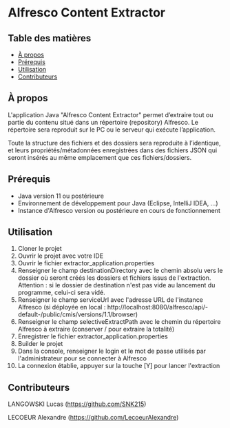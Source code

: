# Alfresco Content Extractor
## Table des matières
- [À propos](#à-propos)
- [Prérequis](#prérequis)
- [Utilisation](#utilisation)
- [Contributeurs](#contributeurs)

## À propos
L'application Java "Alfresco Content Extractor" permet d’extraire tout ou partie du contenu situé dans un répertoire (repository) Alfresco. Le répertoire sera reproduit sur le PC ou le serveur qui exécute l’application. 

Toute la structure des fichiers et des dossiers sera reproduite à l’identique, et leurs propriétés/métadonnées enregistrées dans des fichiers JSON qui seront insérés au même emplacement que ces fichiers/dossiers. 

## Prérequis
- Java version 11 ou postérieure
- Environnement de développement pour Java (Eclipse, IntelliJ IDEA, ...)
- Instance d'Alfresco version  ou postérieure en cours de fonctionnement

## Utilisation
1. Cloner le projet
2. Ouvrir le projet avec votre IDE
4. Ouvrir le fichier extractor_application.properties
5. Renseigner le champ destinationDirectory avec le chemin absolu vers le dossier où seront créés les dossiers et fichiers issus de l'extraction. Attention : si le dossier de destination n'est pas vide au lancement du programme, celui-ci sera vidé.
6. Renseigner le champ serviceUrl avec l'adresse URL de l'instance Alfresco (si déployée en local : http://localhost:8080/alfresco/api/-default-/public/cmis/versions/1.1/browser)
7. Renseigner le champ selectiveExtractPath avec le chemin du répertoire Alfresco à extraire (conserver / pour extraire la totalité)
8. Enregistrer le fichier extractor_application.properties
9. Builder le projet
10. Dans la console, renseigner le login et le mot de passe utilisés par l'administrateur pour se connecter à Alfresco
11. La connexion établie, appuyer sur la touche [Y] pour lancer l'extraction

## Contributeurs
LANGOWSKI Lucas (https://github.com/SNK215)

LECOEUR Alexandre (https://github.com/LecoeurAlexandre)

